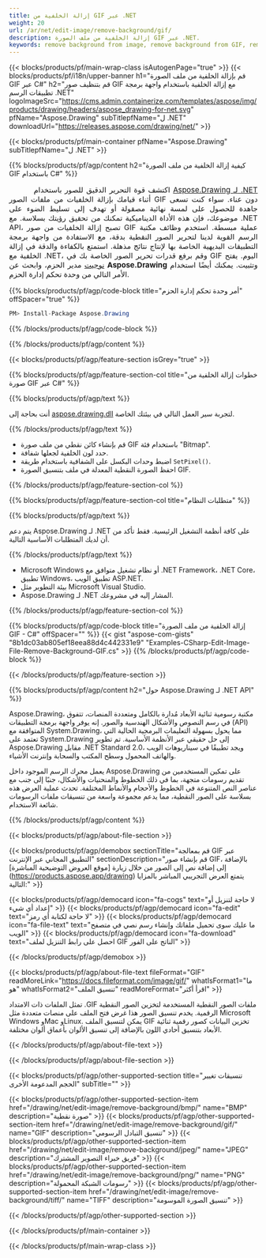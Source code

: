```yaml
---
title: إزالة الخلفية من GIF عبر .NET
weight: 20
url: /ar/net/edit-image/remove-background/gif/
description: إزالة الخلفية من ملف الصورة GIF عبر .NET.
keywords: remove background from image, remove background from GIF, remove background via C#, background removal, erase background, clean image, 2D graphics, drawing API, edit bitmap C#, Drawing ل .NET, save bitmap, save GIF image, cross-platform 2D graphic library, Bitmap class, raster graphics drawing, rendering raster images, GIF image file
---
```


{{< blocks/products/pf/main-wrap-class isAutogenPage="true" >}}
{{< blocks/products/pf/i18n/upper-banner h1="قم بإزالة الخلفية من ملف الصورة GIF عبر C#" h2="قم بتنظيف صور GIF مع إزالة الخلفية باستخدام واجهة برمجة تطبيقات الرسم .NET" logoImageSrc="https://cms.admin.containerize.com/templates/aspose/img/products/drawing/headers/aspose_drawing-for-net.svg" pfName="Aspose.Drawing" subTitlepfName="ل .NET" downloadUrl="https://releases.aspose.com/drawing/net/" >}}

{{< blocks/products/pf/main-container pfName="Aspose.Drawing" subTitlepfName="ل .NET" >}}


{{% blocks/products/pf/agp/content h2="كيفية إزالة الخلفية من ملف الصورة GIF باستخدام C#" %}}

<p align="justify" style="text-indent:50px;font-size:15px;">
اكتشف قوة التحرير الدقيق للصور باستخدام <a href="https://products.aspose.com/drawing/net">Aspose.Drawing لـ .NET</a> أثناء قيامك بإزالة الخلفيات من ملفات الصور GIF دون عناء. سواء كنت تسعى جاهدة للحصول على لمسة نهائية مصقولة أو تهدف إلى تسليط الضوء على موضوعك، فإن هذه الأداة الديناميكية تمكنك من تحقيق رؤيتك بسلاسة. مع .NET API، تصبح إزالة الخلفيات من صور GIF عملية مبسطة. استخدم وظائف مكتبة الرسم القوية لدينا لتحرير الصور النقطية بدقة، مع الاستفادة من واجهة برمجة التطبيقات البديهية الخاصة بها لإنتاج نتائج مذهلة. استمتع بالكفاءة والدقة في إزالة الخلفية مع .NET، وقم برفع قدرات تحرير الصور الخاصة بك في GIF اليوم. يفتح <a href="https://www.nuget.org/packages/aspose.drawing">نوجيت</a> مدير الحزم، وابحث عن <b>Aspose.Drawing</b> وتثبيت. يمكنك أيضًا استخدام الأمر التالي من وحدة تحكم إدارة الحزم.</p>

{{% blocks/products/pf/agp/code-block title="أمر وحدة تحكم إدارة الحزم" offSpacer="true" %}}
```cs
PM> Install-Package Aspose.Drawing
```
{{% /blocks/products/pf/agp/code-block %}}

{{% /blocks/products/pf/agp/content %}}


{{< blocks/products/pf/agp/feature-section isGrey="true" >}}

{{% blocks/products/pf/agp/feature-section-col title="خطوات إزالة الخلفية من صورة GIF عبر C#" %}}

{{% blocks/products/pf/agp/text %}}

أنت بحاجة إلى [aspose.drawing.dll](https://downloads.aspose.com/drawing/net) لتجربة سير العمل التالي في بيئتك الخاصة.

{{% /blocks/products/pf/agp/text %}}

+ قم بإنشاء كائن نقطي من ملف صورة GIF باستخدام فئة "Bitmap".
+ حدد لون الخلفية لجعلها شفافة.
+ اضبط وحدات البكسل على الشفافية باستخدام طريقة `SetPixel()`.
+ احفظ الصورة النقطية المعدلة في ملف بتنسيق الصورة GIF.

{{% /blocks/products/pf/agp/feature-section-col %}}

{{% blocks/products/pf/agp/feature-section-col title="متطلبات النظام" %}}

{{% blocks/products/pf/agp/text %}}

يتم دعم Aspose.Drawing لـ .NET على كافة أنظمة التشغيل الرئيسية. فقط تأكد من أن لديك المتطلبات الأساسية التالية.

{{% /blocks/products/pf/agp/text %}}

- Microsoft Windows أو نظام تشغيل متوافق مع .NET Framework، .NET Core، تطبيق Windows، تطبيق الويب ASP.NET.
- بيئة التطوير مثل Microsoft Visual Studio.
- Aspose.Drawing لـ .NET المشار إليه في مشروعك.

{{% /blocks/products/pf/agp/feature-section-col %}}

{{% blocks/products/pf/agp/code-block title="إزالة الخلفية من ملف الصورة GIF - C#" offSpacer="" %}}
{{< gist "aspose-com-gists" "8b1dc03ab805ef18eea88d4c442331e9" "Examples-CSharp-Edit-Image-File-Remove-Background-GIF.cs" >}}
{{% /blocks/products/pf/agp/code-block %}}

{{< /blocks/products/pf/agp/feature-section >}}


<!-- aboutfile Starts -->

{{% blocks/products/pf/agp/content h2="حول Aspose.Drawing لـ .NET API" %}}

Aspose.Drawing، مكتبة رسومية ثنائية الأبعاد مُدارة بالكامل ومتعددة المنصات، تتفوق في رسم النصوص والأشكال الهندسية والصور. إنه يوفر واجهة برمجة التطبيقات (API) المتوافقة مع System.Drawing، مما يحول بسهولة التعليمات البرمجية الحالية التي تعتمد على System.Drawing إلى حل حقيقي عبر الأنظمة الأساسية. تم تطوير Aspose.Drawing مقابل .NET Standard 2.0، ويجد تطبيقًا في سيناريوهات الويب والهاتف المحمول وسطح المكتب والسحابة وإنترنت الأشياء.

يعمل محرك الرسم الموجود داخل Aspose.Drawing على تمكين المستخدمين من تقديم رسومات متجهة، بما في ذلك الخطوط والمنحنيات والأشكال، جنبًا إلى جنب مع عناصر النص المتنوعة في الخطوط والأحجام والأنماط المختلفة. تحدث عملية العرض هذه بسلاسة على الصور النقطية، مما يدعم مجموعة واسعة من تنسيقات ملفات الرسومات شائعة الاستخدام.

{{% /blocks/products/pf/agp/content %}}


{{< blocks/products/pf/agp/about-file-section >}}

{{< blocks/products/pf/agp/demobox sectionTitle="قم بمعالجة GIF عبر التطبيق المجاني عبر الإنترنت" sectionDescription="قم بإنشاء صور GIF، بالإضافة إلى إضافة نص إلى الصور من خلال زيارة [موقع العروض التوضيحية المباشرة] (https://products.aspose.app/drawing) يتمتع العرض التجريبي المباشر بالمزايا التالية:" >}}

{{< blocks/products/pf/agp/democard icon="fa-cogs" text="لا حاجة لتنزيل أو إعداد أي شيء" >}}
{{< blocks/products/pf/agp/democard icon="fa-edit" text="لا حاجة لكتابة أي رمز" >}}
{{< blocks/products/pf/agp/democard icon="fa-file-text" text="ما عليك سوى تحميل ملفاتك وإنشاء رسم نصي في متصفح الويب" >}}
{{< blocks/products/pf/agp/democard icon="fa-download" text="احصل على رابط التنزيل لملف GIF الناتج على الفور" >}}

{{< /blocks/products/pf/agp/demobox >}}

{{< blocks/products/pf/agp/about-file-text fileFormat="GIF" readMoreLink="https://docs.fileformat.com/image/gif/" whatIsFormat1="ما هو" whatIsFormat2="تنسيق الملف" readMoreFormat="اقرأ أكثر" >}}

تمثل الملفات ذات الامتداد .GIF ملفات الصور النقطية المستخدمة لتخزين الصور النقطية الرقمية. يخدم تنسيق الصور هذا غرض فتح الملف على منصات متعددة مثل Microsoft Windows وMac وLinux. يمكن لتنسيق الملف GIF تخزين البيانات كصور رقمية ثنائية الأبعاد بتنسيق أحادي اللون بالإضافة إلى تنسيق الألوان بأعماق ألوان مختلفة.

{{< /blocks/products/pf/agp/about-file-text >}}

{{< /blocks/products/pf/agp/about-file-section >}}

<!-- aboutfile Ends -->


{{< blocks/products/pf/agp/other-supported-section title="تنسيقات تغيير الحجم المدعومة الأخرى" subTitle="" >}}

{{< blocks/products/pf/agp/other-supported-section-item href="/drawing/net/edit-image/remove-background/bmp/" name="BMP" description="صورة نقطية" >}}
{{< blocks/products/pf/agp/other-supported-section-item href="/drawing/net/edit-image/remove-background/gif/" name="GIF" description="تنسيق التبادل الرسومي" >}}
{{< blocks/products/pf/agp/other-supported-section-item href="/drawing/net/edit-image/remove-background/jpeg/" name="JPEG" description="فريق خبراء التصوير المشترك" >}}
{{< blocks/products/pf/agp/other-supported-section-item href="/drawing/net/edit-image/remove-background/png/" name="PNG" description="رسومات الشبكة المحمولة" >}}
{{< blocks/products/pf/agp/other-supported-section-item href="/drawing/net/edit-image/remove-background/tiff/" name="TIFF" description="تنسيق الصورة الموسومة" >}}

{{< /blocks/products/pf/agp/other-supported-section >}}

{{< /blocks/products/pf/main-container >}}

{{< /blocks/products/pf/main-wrap-class >}}
